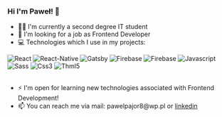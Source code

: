 ### Hi I'm Paweł! 👋

- 🧑‍🎓 I'm currently a second degree IT student
- 💼 I'm looking for a job as Frontend Developer
- 💻 Technologies which I use in my projects:

<div style={display:"flex",flex-direction:"row"}>
<img alt="React" src="https://img.shields.io/badge/React-20232A?style=for-the-badge&logo=react&logoColor=61DAFB" />
<img alt="React-Native" src="https://img.shields.io/badge/React_Native-20232A?style=for-the-badge&logo=react&logoColor=61DAFB" />
<img alt="Gatsby" src="https://img.shields.io/badge/Gatsby-663399?style=for-the-badge&logo=gatsby&logoColor=white" />
<img alt="Firebase" src="https://img.shields.io/badge/firebase-ffca28?style=for-the-badge&logo=firebase&logoColor=black" />
 <img alt="Firebase" src="https://img.shields.io/badge/Figma-F24E1E?style=for-the-badge&logo=figma&logoColor=white" />
<img alt="Javascript" src="https://img.shields.io/badge/JavaScript-323330?style=for-the-badge&logo=javascript&logoColor=F7DF1E" />
<img alt="Sass" src="https://img.shields.io/badge/Sass-CC6699?style=for-the-badge&logo=sass&logoColor=white" />
<img alt="Css3" src="https://img.shields.io/badge/CSS3-1572B6?style=for-the-badge&logo=css3&logoColor=white" />
<img alt="Thml5" src="https://img.shields.io/badge/HTML5-E34F26?style=for-the-badge&logo=html5&logoColor=white" />
</div>
</br>
<ul>
  <li> ⚡ I'm open for learning new technologies associated with Frontend Development!</li>
<li> 📫 You can reach me via mail: pawelpajor8@wp.pl or <a href="https://www.linkedin.com/mwlite/in/pawe%C5%82-pajor-b4105323a">linkedin</a> </li>
</ul>                                                                                                                
                             



<!--
**ppajor/ppajor** is a ✨ _special_ ✨ repository because its `README.md` (this file) appears on your GitHub profile.

Here are some ideas to get you started:

- 🔭 I’m currently working on ...
- 🌱 I’m currently learning ...
- 👯 I’m looking to collaborate on ...
- 🤔 I’m looking for help with ...
- 💬 Ask me about ...
- 📫 How to reach me: ...
- 😄 Pronouns: ...
- ⚡ Fun fact: ...
-->
